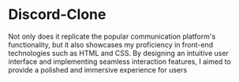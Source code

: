 # Discord-Clone
Not only does it replicate the popular communication platform's functionality, but it also showcases my proficiency in front-end technologies such as HTML and CSS. By designing an intuitive user interface and implementing seamless interaction features, I aimed to provide a polished and immersive experience for users
